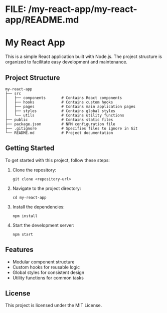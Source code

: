 # FILE: /my-react-app/my-react-app/README.md

# My React App

This is a simple React application built with Node.js. The project structure is organized to facilitate easy development and maintenance.

## Project Structure

```
my-react-app
├── src
│   ├── components       # Contains React components
│   ├── hooks            # Contains custom hooks
│   ├── pages            # Contains main application pages
│   ├── styles           # Contains global styles
│   └── utils            # Contains utility functions
├── public               # Contains static files
├── package.json         # NPM configuration file
├── .gitignore           # Specifies files to ignore in Git
└── README.md            # Project documentation
```

## Getting Started

To get started with this project, follow these steps:

1. Clone the repository:
   ```
   git clone <repository-url>
   ```

2. Navigate to the project directory:
   ```
   cd my-react-app
   ```

3. Install the dependencies:
   ```
   npm install
   ```

4. Start the development server:
   ```
   npm start
   ```

## Features

- Modular component structure
- Custom hooks for reusable logic
- Global styles for consistent design
- Utility functions for common tasks

## License

This project is licensed under the MIT License.